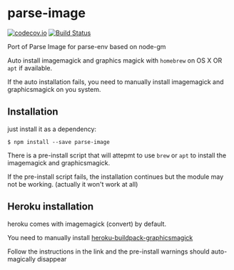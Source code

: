 parse-image
===========

[![codecov.io](https://codecov.io/github/flovilmart/parse-image/coverage.svg?branch=master)](https://codecov.io/github/flovilmart/parse-image?branch=master)
[![Build Status](https://travis-ci.org/flovilmart/parse-image.svg?branch=master)](https://travis-ci.org/flovilmart/parse-image)

Port of Parse Image for parse-env based on node-gm

Auto install imagemagick and graphics magick with `homebrew` on OS X OR `apt` if available.

If the auto installation fails, you need to manually install imagemagick and graphicsmagick on you system.

## Installation

just install it as a dependency:

`$ npm install --save parse-image`

There is a pre-install script that will attepmt to use `brew` or `apt` to install the imagemagick and graphicsmagick.

If the pre-install script fails, the installation continues but the module may not be working. (actually it won't work at all) 

## Heroku installation

heroku comes with imagemagick (convert) by default. 

You need to manually install [heroku-buildpack-graphicsmagick](https://github.com/mcollina/heroku-buildpack-graphicsmagick) 

Follow the instructions in the link and the pre-install warnings should auto-magically disappear